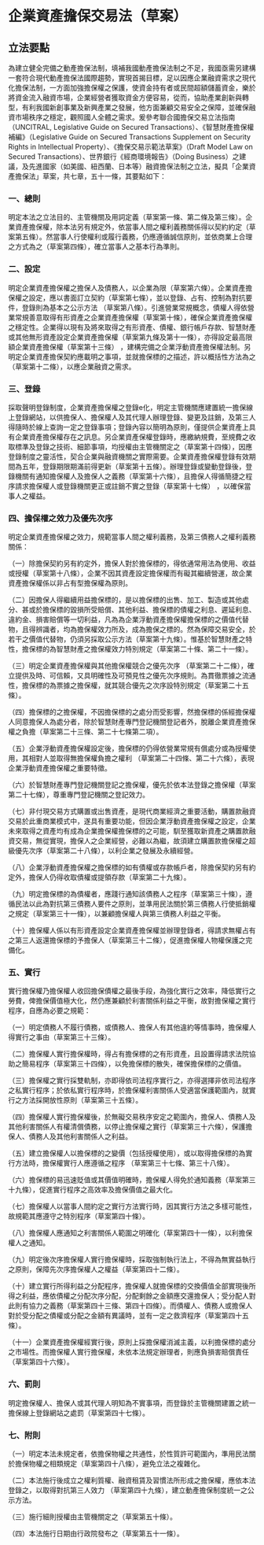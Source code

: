 # 企業資產擔保交易法（草案）


## 立法要點

為建立健全完備之動產擔保法制，填補我國動產擔保法制之不足，我國亟需另建構一套符合現代動產擔保法國際趨勢，實現首揭目標，足以因應企業融資需求之現代化擔保法制，一方面加強擔保權之保護，使資金持有者或民間超額儲蓄資金，樂於將資金流入融資市場，企業經營者獲取資金方便容易，從而，協助產業創新與轉型，有利我國新創事業及新興產業之發展，他方面兼顧交易安全之保障，並確保融資市場秩序之穩定，觀照國人全體之需求。爰參考聯合國擔保交易立法指南（UNCITRAL, Legislative Guide on Secured Transactions）、《智慧財產擔保權補編》（Legislative Guide on Secured Transactions Supplement on Security Rights in Intellectual Property）、《擔保交易示範法草案》（Draft Model Law on Secured Transactions）、世界銀行《經商環境報告》（Doing Business）之建議，及先進國家（如美國、紐西蘭、日本等）融資擔保法制之立法，擬具「企業資產擔保法」草案，共七章，五十一條，其要點如下：

### 一、總則
明定本法之立法目的、主管機關及用詞定義（草案第一條、第二條及第三條）。企業資產擔保權，除本法另有規定外，依當事人間之權利義務關係得以契約約定（草案第五條）。然當事人行使權利或履行義務，仍應遵循誠信原則，並依商業上合理之方式為之（草案第四條），確立當事人之基本行為準則。

### 二、設定
明定企業資產擔保權之擔保人及債務人，以企業為限（草案第六條）。企業資產擔保權之設定，應以書面訂立契約（草案第七條），並以登錄、占有、控制為對抗要件，登錄則為基本之公示方法 （草案第八條）。引進營業常規概念，債權人得依營業常規善意取得有形資產之企業資產擔保權（草案第十條），確保企業資產擔保權之穩定性。企業得以現有及將來取得之有形資產、債權、銀行帳戶存款、智慧財產或其他無形資產設定企業資產擔保權（草案第九條及第十一條），亦得設定最高限額企業資產擔保權（草案第十三條） ，建構完備之企業浮動資產擔保權法制。另明定企業資產擔保契約應載明之事項，並就擔保標的之描述，許以概括性方法為之（草案第十二條），以應企業融資之需求。

### 三、登錄
採取聲明登錄制度，企業資產擔保權之登錄e化，明定主管機關應建置統一擔保線上登錄網站，以供擔保人、擔保權人及其代理人辦理登錄、變更及註銷，及第三人得隨時於線上查詢一定之登錄事項；登錄內容以簡明為原則，僅提供企業資產上具有企業資產擔保權存在之訊息。另企業資產保權登錄時，應繳納規費，至規費之收取標準及登錄之技術、細節事項，均授權由主管機關定之（草案第十四條），因應登錄制度之靈活性，契合企業與融資機關之實際需要。企業資產擔保權登錄有效期間為五年，登錄期限期滿前得更新（草案第十五條）。辦理登錄或變動登錄後，登錄機關有通知擔保權人及擔保人之義務（草案第十六條），且擔保人得循簡捷之程序請求擔保權人或登錄機關更正或註銷不實之登錄（草案第十七條） ，以確保當事人之權益。 

### 四、擔保權之效力及優先次序
明定企業資產擔保權之效力，規範當事人間之權利義務，及第三債務人之權利義務關係：

（一）除擔保契約另有約定外，擔保人對於擔保標的，得依通常用法為使用、收益或授權（草案第十八條），企業不因其資產設定擔保權而有礙其繼續營運，故企業資產擔保權係以非占有型擔保權為原則。

（二）因擔保人得繼續用益擔保標的，是以擔保標的出售、加工、製造或其他處分、甚或於擔保標的毀損所受賠償、其他利益、擔保標的債權之利息、遲延利息、違約金、損害賠償等一切利益，凡為為企業浮動資產擔保權擔保標的之價值代替物，且得辨識者，均為擔保權效力所及，成為擔保之標的。然為保障交易安全，於若干之價值代替物，仍須另採取公示方法（草案第十九條）。惟基於智慧財產之特性，擔保標的為智慧財產之擔保權效力特別規定（草案第二十條、第二十一條）。

（三）明定企業資產擔保權與其他擔保權競合之優先次序 （草案第二十二條），確立提供及時、可信賴，又具明確性及可預見性之優先次序規則。為貫徹票據之流通性，擔保標的為票據之擔保權，就其競合優先之次序設特別規定（草案第二十五條）。

（四）擔保標的之擔保權，不因擔保標的之處分而受影響，然擔保標的係經擔保權人同意擔保人為處分者，除於智慧財產專門登記機關登記者外，脫離企業資產擔保權之負擔（草案第二十三條、第二十七條第二項）。

（五）企業浮動資產擔保權設定後，擔保標的仍得依營業常規有償處分或為授權使用，其相對人並取得無擔保權負擔之權利 （草案第二十四條、第二十六條），表現企業浮動資產擔保權之重要特徵。

（六）於智慧財產專門登記機關登記之擔保權，優先於依本法登錄之擔保權（草案第二十七條），尊重專門登記機關之登記效力。

（七）非付現交易方式購置或出售資產，是現代商業經濟之重要活動，購置款融資交易於此重商業模式中，遂具有重要功能，但因企業浮動資產擔保權之設定，企業未來取得之資產均有成為企業擔保權擔保標的之可能，馴至獲取新資產之購置款融資交易，無從實現，擔保人之企業經營，必難以為繼，故須建立購置款擔保權之超級優先次序（草案第二十八條），以利企業之發展及永續經營。

（八）企業浮動資產擔保權之擔保標的如有債權或存款帳戶者，除擔保契約另有約定外，擔保人仍得收取債權或提領存款（草案第二十九條）。

（九）明定擔保標的為債權者，應踐行通知該債務人之程序（草案第三十條），遵循民法以此為對抗第三債務人要件之原則，並準用民法關於第三債務人行使抵銷權之規定（草案第三十一條），以兼顧擔保權人與第三債務人利益之平衡。

（十）擔保權人係以有形資產設定企業資產擔保權並辦理登錄者，得請求無權占有之第三人返還擔保標的予擔保人（草案第三十二條），促進擔保權人物權保護之完備化。

### 五、實行
實行擔保權乃擔保權人收回擔保債權之最後手段，為強化實行之效率，降低實行之勞費，俾擔保價值極大化，然仍應兼顧於利害關係利益之平衡，故對擔保權之實行程序，自應為必要之規範：

（一）明定債務人不履行債務，或債務人、擔保人有其他違約等情事時，擔保權人得實行之事由（草案第三十三條）。

（二）擔保權人實行擔保權時，得占有擔保標的之有形資產，且設置得請求法院協助之簡易程序（草案第三十四條），以免擔保標的散失，確保擔保標的之價值。

（三）擔保權之實行採雙軌制，亦即得依司法程序實行之，亦得選擇非依司法程序之私實行程序；於依私實行程序時，於擔保權利害關係人受適當保護範圍內，就實行之方法採開放性原則（草案第三十五條）。

（四）擔保權人實行擔保權後，於無礙交易秩序安定之範圍內，擔保人、債務人及其他利害關係人有權清償債務，以停止擔保權之實行（草案第三十六條），保護擔保人、債務人及其他利害關係人之利益。

（五）建立擔保權人以擔保標的之變價（包括授權使用），或以取得擔保標的為實行方法時，擔保權實行人應遵循之程序 （草案第三十七條、第三十八條）。

（六）擔保標的易迅速貶值或其價值明確時，擔保權人得免於通知義務（草案第三十九條），促進實行程序之高效率及擔保價值之最大化。

（七）擔保權人以當事人間約定之實行方法實行時，因其實行方法之多樣可能性，故規範其應遵守之特別程序（草案第四十條）。

（八）擔保權人應通知之利害關係人範圍之明確化（草案第四十一條），以利擔保權人之通知。

（九）明定後次序擔保權人實行擔保權時，採取強制執行法上，不得為無實益執行之原則，保障先次序擔保權人之權益（草案第四十二條）。

（十）建立實行所得利益之分配程序，擔保權人就擔保標的交換價值全部實現後所得之利益，應依債權之分配次序分配，分配剩餘之金額應交還擔保人；受分配人對此則有協力之義務（草案第四十三條、第四十四條）。而債權人、債務人或擔保人對於受分配之債權或分配之金額有異議時，並有一定之救濟程序（草案第四十五條）。

（十一）企業資產擔保權經實行後，原則上採擔保權消滅主義，以利擔保標的處分之市場性。而擔保權人實行擔保權，未依本法規定辦理者，則應負損害賠償責任（草案第四十六條）。

### 六、罰則
明定擔保權人、擔保人或其代理人明知為不實事項，而登錄於主管機關建置之統一擔保線上登錄網站之處罰（草案第四十七條）。

### 七、附則
（一）明定本法未規定者，依擔保物權之共通性，於性質許可範圍內，準用民法關於擔保物權之相類規定（草案第四十八條），避免立法之複雜化。

（二）本法施行後成立之權利質權、融資租賃及習慣法所形成之擔保權，應依本法登錄之，以取得對抗第三人效力 （草案第四十九條），建立動產擔保制度統一之公示方法。

（三）施行細則授權由主管機關定之（草案第五十條）。

（四）本法施行日期由行政院發布之（草案第五十一條）。

